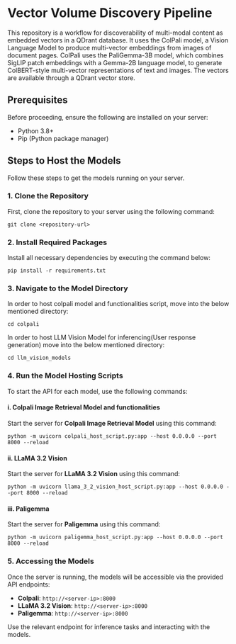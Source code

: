 # Vector Volume Discovery Pipeline

This repository is a workflow for discoverability of multi-modal content as embedded vectors in a QDrant database.  It uses the ColPali model, a Vision Language Model to
produce multi-vector embeddings from images of document pages. ColPali uses the PaliGemma-3B model, which combines SigLIP patch embeddings with a Gemma-2B language model, to generate ColBERT-style multi-vector representations of text and images. The vectors are available through a QDrant vector store.  

## Prerequisites

Before proceeding, ensure the following are installed on your server:

- Python 3.8+
- Pip (Python package manager)

## Steps to Host the Models

Follow these steps to get the models running on your server.

### 1. Clone the Repository

First, clone the repository to your server using the following command:

```
git clone <repository-url>
```

### 2. Install Required Packages

Install all necessary dependencies by executing the command below:

```
pip install -r requirements.txt
```

### 3. Navigate to the Model Directory

In order to host colpali model and functionalities script, move into the below mentioned directory:

```
cd colpali
```

In order to host LLM Vision Model for inferencing(User response generation) move into the below mentioned directory:

```
cd llm_vision_models
```

### 4. Run the Model Hosting Scripts

To start the API for each model, use the following commands:

#### i. Colpali Image Retrieval Model and functionalities

Start the server for **Colpali Image Retrieval Model** using this command:

```
python -m uvicorn colpali_host_script.py:app --host 0.0.0.0 --port 8000 --reload
```

#### ii. LLaMA 3.2 Vision

Start the server for **LLaMA 3.2 Vision** using this command:

```
python -m uvicorn llama_3_2_vision_host_script.py:app --host 0.0.0.0 --port 8000 --reload
```

#### iii. Paligemma

Start the server for **Paligemma** using this command:

```
python -m uvicorn paligemma_host_script.py:app --host 0.0.0.0 --port 8000 --reload
```

### 5. Accessing the Models

Once the server is running, the models will be accessible via the provided API endpoints:
- **Colpali**: `http://<server-ip>:8000`
- **LLaMA 3.2 Vision**: `http://<server-ip>:8000`
- **Paligemma**: `http://<server-ip>:8000`

Use the relevant endpoint for inference tasks and interacting with the models.
